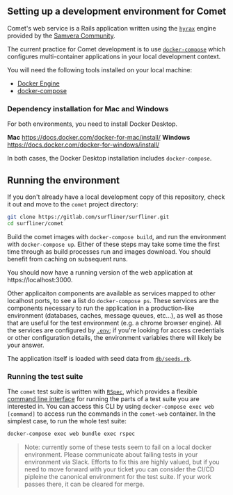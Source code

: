 ## Setting up a development environment for Comet

Comet's web service is a Rails application written using the [`hyrax`][hyrax]
engine provided by the [Samvera Community][samvera].

The current practice for Comet development is to use [`docker-compose`][compose]
which configures multi-container applications in your local development context.

You will need the following tools installed on your local machine:

* [Docker Engine][docker]
* [docker-compose][compose-install]

### Dependency installation for Mac and Windows

For both environments, you need to install Docker Desktop.

**Mac** https://docs.docker.com/docker-for-mac/install/
**Windows** https://docs.docker.com/docker-for-windows/install/

In both cases, the Docker Desktop installation includes `docker-compose`.

## Running the environment

If you don't already have a local development copy of this repository, check it
out and move to the `comet` project directory:

```sh
git clone https://gitlab.com/surfliner/surfliner.git
cd surfliner/comet
```

Build the comet images with `docker-compose build`, and run the environment with
`docker-compose up`. Either of these steps may take some time the first time
through as build processes run and images download. You should benefit from
caching on subsequent runs.

You should now have a running version of the web application at
https://localhost:3000.

Other applicaiton components are available as services mapped to other localhost
ports, to see a list do `docker-compose ps`. These services are the components
necessary to run the application in a production-like environment (databases,
caches, message queues, etc...), as well as those that are useful for the test
environment (e.g. a chrome browser engine). All the services are configured by
[`.env`](../../../comet/.env); if you're looking for access credentials or
other configuration details, the environment variables there will likely be
your answer.

The application itself is loaded with seed data from
[`db/seeds.rb`](../../../comet/db/seeds.rb).

### Running the test suite

The `comet` test suite is written with [`RSpec`][rspec], which provides a
flexible [command line interface][rspec-cli] for running the parts of a test
suite you are interested in. You can access this CLI by using
`docker-compose exec web [command]` to access run the commands in the
`comet-web` container. In the simplest case, to run the whole test suite:

```sh
docker-compose exec web bundle exec rspec
```

> Note: currently some of these tests seem to fail on a local docker
> environment. Please communicate about failing tests in your environment
> via Slack. Efforts to fix this are highly valued, but if you need to
> move forward with your ticket you can consider the CI/CD pipleine the
> canonical environment for the test suite. If your work passes there,
> it can be cleared for merge.

[docker]: https://docs.docker.com/engine/install/
[compose]: https://docs.docker.com/compose/
[compose-install]: https://docs.docker.com/compose/install/
[hyrax]: https://hyrax.samvera.org/
[rspec]: https://rspec.info/
[rspec-cli]: https://relishapp.com/rspec/rspec-core/docs/command-line
[samvera]: https://samvera.org/
